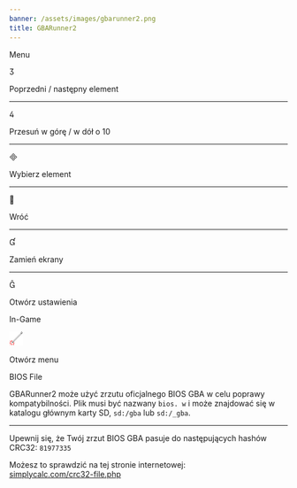 ```yaml
---
banner: /assets/images/gbarunner2.png
title: GBARunner2
---
```


<div id="menu" class="section-title">Menu</div>
<div class="section-body">
    <div class="button-action-group">
        <p class="button-action button">&#xE07D;</p>
        <p class="button-action-text">Poprzedni / następny element</p>
    </div>
    <hr>
    <div class="button-action-group">
        <p class="button-action button">&#xE07E;</p>
        <p class="button-action-text">Przesuń w górę / w dół o 10</p>
    </div>
    <hr>
    <div class="button-action-group">
        <p class="button-action button">&#xE000;</p>
        <p class="button-action-text">Wybierz element</p>
    </div>
    <hr>
    <div class="button-action-group">
        <p class="button-action button">&#xE001;</p>
        <p class="button-action-text">Wróć</p>
    </div>
    <hr>
    <div class="button-action-group">
        <p class="button-action button">&#xE004;</p>
        <p class="button-action-text">Zamień ekrany</p>
    </div>
    <hr>
    <div class="button-action-group">
        <p class="button-action button">&#xE005;</p>
        <p class="button-action-text">Otwórz ustawienia</p>
    </div>
</div>
<div id="in-game" class="section-title">In-Game</div>
<div class="section-body">
    <div class="button-action-group">
        <p class="button-action"><img src="/assets/images/tap.png" alt="Dotknij ekran dotykowy"></p>
        <p class="button-action-text">Otwórz menu</p>
    </div>
</div>
<div id="bios-file" class="section-title">BIOS File</div>
<div class="section-body">
    <p>
        GBARunner2 może użyć zrzutu oficjalnego BIOS GBA w celu poprawy kompatybilności. Plik musi być nazwany <code>bios. w</code> i może znajdować się w katalogu głównym karty SD, <code>sd:/gba</code> lub <code>sd:/_gba</code>.
    </p>
    <hr>
    <p>
        Upewnij się, że Twój zrzut BIOS GBA pasuje do następujących hashów CRC32: <code>81977335</code>
    </p>
    <p>
        Możesz to sprawdzić na tej stronie internetowej:<br><a href="https://simplycalc.com/crc32-file.php">simplycalc.com/crc32-file.php</a>
    </p>
</div>
